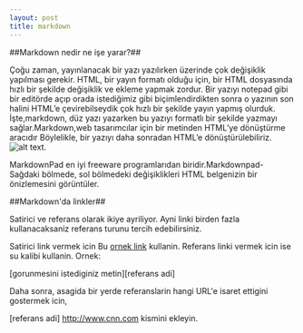 ```yaml
---
layout: post
title: markdown
---
```


##Markdown nedir ne işe yarar?##


Çoğu zaman, yayınlanacak bir yazı yazılırken üzerinde çok değişiklik yapılması gerekir. HTML, bir yayın formatı olduğu için, bir HTML dosyasında hızlı bir şekilde değişiklik ve ekleme yapmak zordur. Bir yazıyı notepad gibi bir editörde açıp orada istediğimiz gibi biçimlendirdikten sonra o yazının son halini HTML’e çevirebilseydik çok hızlı bir şekilde yayın yapmış olurduk. İşte,markdown, düz yazı yazarken bu yazıyı formatlı bir şekilde yazmayı sağlar.Markdown,web tasarımcılar için bir metinden  HTML’ye dönüştürme aracıdır Böylelikle, bir yazıyı daha sonradan HTML’e dönüştürülebiliriz.![alt text](http://www.bilgisayarkurdu.com/wp-content/uploads/2011/12/MarkdownPad1.jpg "Title").

MarkdownPad en iyi freeware programlarıdan biridir.Markdownpad- Sağdaki bölmede, sol bölmedeki değişiklikleri HTML belgenizin bir önizlemesini görüntüler.

##Markdown'da linkler##

Satirici ve referans olarak ikiye ayriliyor. Ayni linki birden fazla kullanacaksaniz referans turunu tercih edebilirsiniz.

Satirici link vermek icin Bu [ornek link](http://example.com/) kullanin. Referans linki vermek icin ise su kalibi kullanin. Ornek:

[gorunmesini istediginiz metin][referans adi]

Daha sonra, asagida bir yerde referanslarin hangi URL'e isaret ettigini gostermek icin,

[referans adi] http://www.cnn.com kismini ekleyin.












